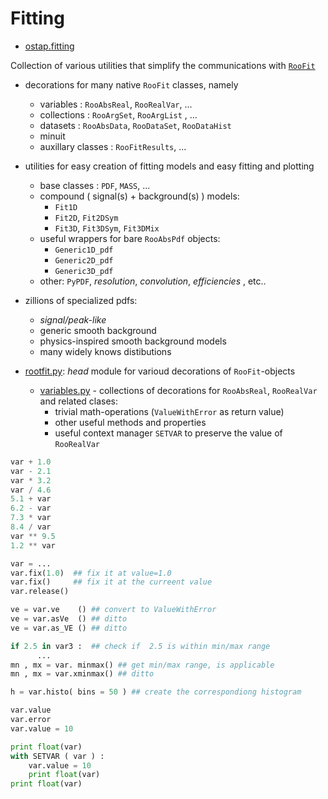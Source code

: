 # Fitting

* [ostap.fitting](README.md)

Collection of various utilities that simplify  the communications with [`RooFit`](https://root.cern.ch/roofit)
 - decorations for many  native `RooFit` classes, namely
   - variables   : `RooAbsReal`, `RooRealVar`, ... 
   - collections : `RooArgSet`, `RooArgList` , ...
   - datasets    : `RooAbsData`, `RooDataSet`, `RooDataHist`
   - minuit 
   - auxillary classes : `RooFitResults`, ... 
 - utilities for easy creation of fitting models and easy fitting and plotting  
   - base classes : `PDF`, `MASS`, ... 
   - compound ( signal(s) + background(s) ) models:
       - `Fit1D`
       - `Fit2D`, `Fit2DSym`
       - `Fit3D`, `Fit3DSym`, `Fit3DMix`
   - useful wrappers for bare `RooAbsPdf` objects: 
       - `Generic1D_pdf` 
       - `Generic2D_pdf` 
       - `Generic3D_pdf` 
   - other: `PyPDF`, *resolution*, *convolution*, *efficiencies* , etc..
- zillions of specialized pdfs:
   - *signal/peak-like*  
   - generic smooth background 
   - physics-inspired smooth background models 
   - many widely knows distibutions 


- [rootfit.py](roofit.py): *head* module for varioud decorations of `RooFit`-objects 
   - [variables.py](variables.py) -  collections of decorations for `RooAbsReal`, `RooRealVar` and related clases:
      - trivial math-operations  (`ValueWithError` as return value) 
      - other useful methods and properties 
      - useful context manager `SETVAR` to preserve the value of `RooRealVar`
```python
var + 1.0 
var - 2.1 
var * 3.2
var / 4.6
5.1 + var 
6.2 - var 
7.3 * var 
8.4 / var 
var ** 9.5 
1.2 ** var

var = ...
var.fix(1.0)  ## fix it at value=1.0
var.fix()     ## fix it at the curreent value 
var.release()

ve = var.ve    () ## convert to ValueWithError
ve = var.asVe  () ## ditto  
ve = var.as_VE () ## ditto 

if 2.5 in var3 :  ## check if  2.5 is within min/max range 
      ... 
mn , mx = var. minmax() ## get min/max range, is applicable 
mn , mx = var.xminmax() ## ditto

h = var.histo( bins = 50 ) ## create the correspondiong histogram

var.value 
var.error
var.value = 10

print float(var)
with SETVAR ( var ) : 
    var.value = 10 
    print float(var)
print float(var) 
```

     
